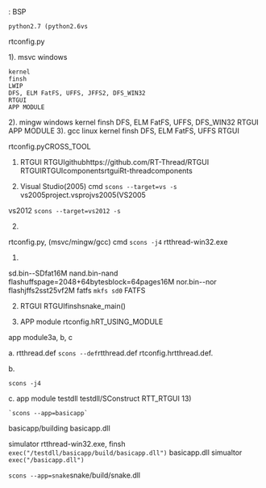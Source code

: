 : BSP

    python2.7 (python2.6vs

 
rtconfig.py

1). msvc windows
  
    kernel
    finsh
    LWIP
    DFS, ELM FatFS, UFFS, JFFS2, DFS_WIN32
    RTGUI
    APP MODULE
2). mingw windows
    kernel
    finsh
    DFS, ELM FatFS, UFFS, DFS_WIN32
    RTGUI
    APP MODULE
3). gcc linux
    kernel
    finsh
    DFS, ELM FatFS, UFFS
    RTGUI

rtconfig.pyCROSS_TOOL

 
1) RTGUI
RTGUIgithubhttps://github.com/RT-Thread/RTGUI
RTGUIRTGUIcomponentsrtguiRt-threadcomponents

 
1) Visual Studio(2005)
cmd
`scons --target=vs -s`
vs2005project.vsprojvs2005(VS2005

vs2012
`scons --target=vs2012 -s`

2) 
rtconfig.py, (msvc/mingw/gcc)
cmd
`scons -j4`
 rtthread-win32.exe

 
1) 

 sd.bin--SDfat16M
 nand.bin-nand flashuffspage=2048+64bytesblock=64pages16M
 nor.bin--nor flashjffs2sst25vf2M
fatfs
`mkfs sd0`
FATFS

2) RTGUI
RTGUIfinshsnake_main()

3) APP module
rtconfig.hRT_USING_MODULE

app module3a, b, c

a. rtthread.def
`scons --def`rtthread.def
rtconfig.hrtthread.def.

b. 

  `scons -j4`

c. app module
  testdll testdll/SConstruct RTT_RTGUI 13)
  
    `scons --app=basicapp`
   basicapp/building basicapp.dll 

  simulator rtthread-win32.exe, finsh   
    `exec("/testdll/basicapp/build/basicapp.dll")` 
  basicapp.dll simualtor
    `exec("/basicapp.dll")`

  
  `scons --app=snake`snake/build/snake.dll
